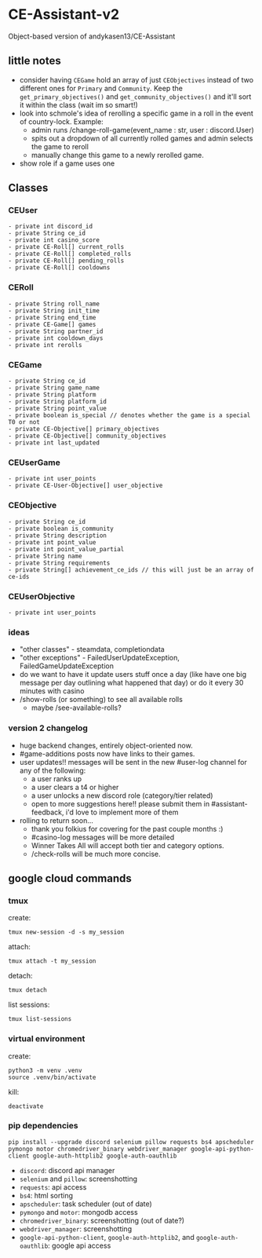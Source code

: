 # CE-Assistant-v2
Object-based version of andykasen13/CE-Assistant

## little notes
- consider having `CEGame` hold an array of just `CEObjectives` instead of two different ones for `Primary` and `Community`. Keep the `get_primary_objectives()` and `get_community_objectives()` and it'll sort it within the class (wait im so smart!)
- look into schmole's idea of rerolling a specific game in a roll in the event of country-lock. Example:
  - admin runs /change-roll-game(event_name : str, user : discord.User)
  - spits out a dropdown of all currently rolled games and admin selects the game to reroll
  - manually change this game to a newly rerolled game.
- show role if a game uses one

## Classes
### CEUser
```
- private int discord_id
- private String ce_id
- private int casino_score
- private CE-Roll[] current_rolls
- private CE-Roll[] completed_rolls
- private CE-Roll[] pending_rolls
- private CE-Roll[] cooldowns
```

### CERoll
```
- private String roll_name
- private String init_time
- private String end_time
- private CE-Game[] games
- private String partner_id
- private int cooldown_days
- private int rerolls
```

### CEGame
```
- private String ce_id
- private String game_name
- private String platform
- private String platform_id
- private String point_value
- private boolean is_special // denotes whether the game is a special T0 or not
- private CE-Objective[] primary_objectives
- private CE-Objective[] community_objectives
- private int last_updated
```

### CEUserGame
```
- private int user_points
- private CE-User-Objective[] user_objective
```

### CEObjective
```
- private String ce_id
- private boolean is_community
- private String description
- private int point_value
- private int point_value_partial
- private String name
- private String requirements
- private String[] achievement_ce_ids // this will just be an array of ce-ids
```

### CEUserObjective
```
- private int user_points
```

### ideas
- "other classes" - steamdata, completiondata
- "other exceptions" - FailedUserUpdateException, FailedGameUpdateException
- do we want to have it update users stuff once a day (like have one big message per day outlining what happened that day) or do it every 30 minutes with casino
- /show-rolls (or something) to see all available rolls 
  - maybe /see-available-rolls?


### version 2 changelog
- huge backend changes, entirely object-oriented now.
- #game-additions posts now have links to their games.
- user updates!! messages will be sent in the new #user-log channel for any of the following:
  - a user ranks up
  - a user clears a t4 or higher
  - a user unlocks a new discord role (category/tier related)
  - open to more suggestions here!! please submit them in #assistant-feedback, i'd love to implement more of them
- rolling to return soon...
  - thank you folkius for covering for the past couple months :)
  - #casino-log messages will be more detailed
  - Winner Takes All will accept both tier and category options.
  - /check-rolls will be much more concise.

## google cloud commands

### tmux
create:
```
tmux new-session -d -s my_session
```
attach:
```
tmux attach -t my_session
```
detach:
```
tmux detach
```
list sessions:
```
tmux list-sessions
```

### virtual environment
create:
```
python3 -m venv .venv
source .venv/bin/activate
```
kill:
```
deactivate
```


### pip dependencies
```
pip install --upgrade discord selenium pillow requests bs4 apscheduler pymongo motor chromedriver_binary webdriver_manager google-api-python-client google-auth-httplib2 google-auth-oauthlib
```
- `discord`: discord api manager
- `selenium` and `pillow`: screenshotting
- `requests`: api access
- `bs4`: html sorting
- `apscheduler`: task scheduler (out of date)
- `pymongo` and `motor`: mongodb access
- `chromedriver_binary`: screenshotting (out of date?)
- `webdriver_manager`: screenshotting
- `google-api-python-client`, `google-auth-httplib2`, and `google-auth-oauthlib`: google api access
